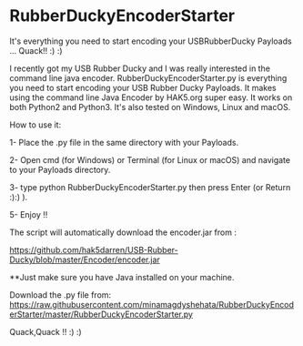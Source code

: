 # RubberDuckyEncoderStarter
It's everything you need to start encoding your USBRubberDucky Payloads ... Quack!!  :) :)

I recently got my USB Rubber Ducky and I was really interested in the command line java encoder.
RubberDuckyEncoderStarter.py is everything you need to start encoding your USB Rubber Ducky Payloads. It makes using the command line Java Encoder by HAK5.org super easy.
It works on both Python2 and Python3.
It's also tested on Windows, Linux and macOS.

How to use it:

1- Place the .py file in the same directory with your Payloads.

2- Open cmd (for Windows) or Terminal (for Linux or macOS) and navigate to your Payloads directory.

3- type python RubberDuckyEncoderStarter.py then press Enter (or Return :):) ).

5- Enjoy !!


The script will automatically download the encoder.jar from :

https://github.com/hak5darren/USB-Rubber-Ducky/blob/master/Encoder/encoder.jar

**Just make sure you have Java installed on your machine.

Download the .py file from:
https://raw.githubusercontent.com/minamagdyshehata/RubberDuckyEncoderStarter/master/RubberDuckyEncoderStarter.py

Quack,Quack !!
:) :)
